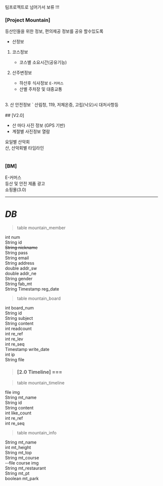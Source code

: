 팀프로젝트로 넘어가서 보류 !!!



### [Project Mountain]
등산인들을 위한 정보, 편의제공 
정보를 공유 할수있도록
* 산정보<br>
 1. 코스정보<br>
    - 코스별 소요시간(공유기능)<br>
    
 2. 산주변정보
    - 하산후 식사정보 `E-커머스`
    - 산별 주차장 및 대중교통 
<br>
3. 산 안전정보
  ` 산림청, 119, 저체온증, 고립(낙오)시 대처사항등
<br>
<br>
## [V2.0]

- 산 마다 사진 정보 (GPS 기반) <br>
- 계절별 사진정보 열람<br>

요일별 산악회<br>
산, 산악회별 타임라인<br>
<br>

### [BM]
E-커머스<br>
등산 및 안전 제품 광고 <br>
쇼핑몰(3.0)

---
# **_DB_**

> table mountain_member  

int num  
String id  
<s>String nickname</s>  
String pass  
String email  
String address  
double addr_sw  
double addr_ne  
String gender  
String fab_mt  
String Timestamp reg_date  


> table mountain_board  

int board_num  
String id  
String subject  
String content  
int readcount  
int re_ref  
int re_lev  
int re_seq  
Timestamp write_date  
int ip  
String file    

> ### [2.0 Timeline]  ===

> table mountain_timeline  

file img  
String mt_name  
String id  
String content  
int like_count  
int re_ref  
int re_seq  

  
> table mountain_info  

String mt_name  
int mt_height  
String mt_top  
String mt_course  
--file course img  
String mt_restaurant  
String mt_pt  
boolean mt_park  

